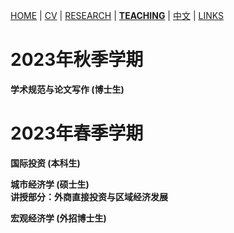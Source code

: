 [HOME](./index.md) | [CV](./assets/CV_FanghaoChen_231105.pdf) | [RESEARCH](./research.md) | [**TEACHING**](./teaching.md) | [中文](./chinesepage.md) | [LINKS](./links.md)

# 2023年秋季学期

**学术规范与论文写作 (博士生)** <br/>

# 2023年春季学期

**国际投资 (本科生)**  <br/>

**城市经济学 (硕士生)** <br/>
**讲授部分：外商直接投资与区域经济发展**

**宏观经济学 (外招博士生)** <br/>


